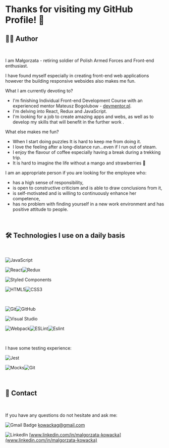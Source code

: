 # Thanks for visiting my GitHub Profile! 👏


## 🙋‍♂️ Author 
&nbsp;

I am Małgorzata - retiring soldier of Polish Armed Forces and Front-end enthusiast.

I have found myself especially in creating front-end web applications however the building responsive websides also makes me fun.

What I am currently devoting to?

- I'm finishing Individual Front-end Development Course with an experienced mentor Mateusz Bogolubow - [devmentor.pl](devmentor.pl).
- I'm delving into React, Redux and JavaScript.
- I'm looking for a job to create amazing apps and webs, as well as to develop my skills that will benefit in the further work .

What else makes me fun?

- When I start doing puzzles It is hard to keep me from doing it.
- I love the feeling after a long-distance run...even if I run out of steam. 
- I enjoy the flavour of coffee especially having a break during a trekking trip.
- It is hard to imagine the life without a mango and strawberries 🌱

I am an appropriate person if you are looking for the employee who:

- has a high sense of responsibility,
- is open to constructive criticism and is able to draw conclusions from it,
- is self-motivated and is willing to continuously enhance her competence,
- has no problem with finding yourself in a new work environment and has positive attitude to people. 

&nbsp;

##  🛠️ Technologies I use on a daily basis 

&nbsp;

![JavaScript](https://img.shields.io/badge/javascript-%23323330.svg?style=for-the-badge&logo=javascript&logoColor=%23F7DF1E)

![React](https://img.shields.io/badge/react-%2320232a.svg?style=for-the-badge&logo=react&logoColor=%2361DAFB)![Redux](https://img.shields.io/badge/redux-%23593d88.svg?style=for-the-badge&logo=redux&logoColor=white)

![Styled Components](https://img.shields.io/badge/styled--components-DB7093?style=for-the-badge&logo=styled-components&logoColor=white)

![HTML5](https://img.shields.io/badge/html5-%23E34F26.svg?style=for-the-badge&logo=html5&logoColor=white)![CSS3](https://img.shields.io/badge/css3-%231572B6.svg?style=for-the-badge&logo=css3&logoColor=white)


&nbsp;

![Git](https://img.shields.io/badge/git-%23F05033.svg?style=for-the-badge&logo=git&logoColor=white)![GitHub](https://img.shields.io/badge/github-%23121011.svg?style=for-the-badge&logo=github&logoColor=white)

![Visual Studio](https://img.shields.io/badge/Visual%20Studio-5C2D91.svg?style=for-the-badge&logo=visual-studio&logoColor=white)

![Webpack](https://img.shields.io/badge/webpack-%238DD6F9.svg?style=for-the-badge&logo=webpack&logoColor=black)![ESLint](https://img.shields.io/badge/ESLint-4B3263?style=for-the-badge&logo=eslint&logoColor=white)![Eslint](https://img.shields.io/badge/-Prettier-black?style=for-the-badge&logo=Prettier&logoColor=white)

&nbsp;

I have some testing experience:

![Jest](https://img.shields.io/badge/-jest-%23C21325?style=for-the-badge&logo=jest&logoColor=white)

![Mocks](https://img.shields.io/badge/-mocks-%238D6748?style=for-the-badge&logoColor=white)![Git](https://img.shields.io/badge/bdd-%23F05033.svg?style=for-the-badge&logoColor=white)

&nbsp;

## 💬 Contact

&nbsp;

If you have any questions do not hesitate and ask me:

![Gmail Badge](https://img.shields.io/badge/-Gmail-c14438?style=for-the-badge&logo=Gmail&logoColor=white)    kowackag@gmail.com

![LinkedIn](https://img.shields.io/badge/-LinkedIn-blue?style=for-the-badge&logo=Linkedin&logoColor=white)   [www.linkedin.com/in/malgorzata-kowacka](www.linkedin.com/in/malgorzata-kowacka)
